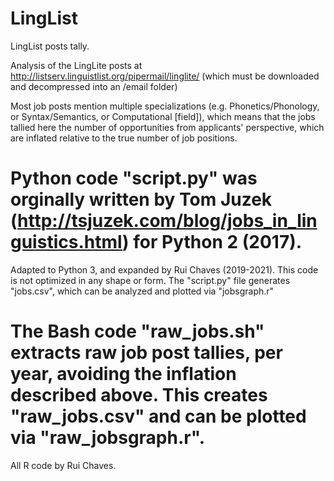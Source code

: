 # LingList
LingList posts tally.

Analysis of the LingLite posts at http://listserv.linguistlist.org/pipermail/linglite/ (which must be downloaded and decompressed into an /email folder)

Most job posts mention multiple specializations (e.g. Phonetics/Phonology, or Syntax/Semantics, or Computational [field]), which means that the jobs tallied here the number of opportunities from applicants' perspective, which are inflated relative to the true number of job positions.

# Python code "script.py" was orginally written by Tom Juzek (http://tsjuzek.com/blog/jobs_in_linguistics.html) for Python 2 (2017).
Adapted to Python 3, and expanded by Rui Chaves (2019-2021).
This code is not optimized in any shape or form.
The "script.py" file generates "jobs.csv", which can be analyzed and plotted via "jobsgraph.r"

# The Bash code "raw_jobs.sh" extracts raw job post tallies, per year, avoiding the inflation described above. This creates "raw_jobs.csv" and can be plotted via "raw_jobsgraph.r".

All R code by Rui Chaves.
